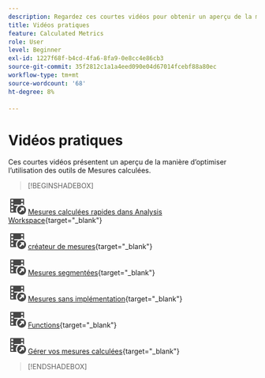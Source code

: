 ```yaml
---
description: Regardez ces courtes vidéos pour obtenir un aperçu de la manière d’optimiser l’utilisation des mesures calculées.
title: Vidéos pratiques
feature: Calculated Metrics
role: User
level: Beginner
exl-id: 1227f68f-b4cd-4fa6-8fa9-0e8cc4e86cb3
source-git-commit: 35f2812c1a1a4eed090e04d67014fcebf88a80ec
workflow-type: tm+mt
source-wordcount: '68'
ht-degree: 8%

---
```


# Vidéos pratiques

Ces courtes vidéos présentent un aperçu de la manière d’optimiser l’utilisation des outils de Mesures calculées.

>[!BEGINSHADEBOX]

![VideoCheckedOut](/help/assets/icons/VideoCheckedOut.svg) [Mesures calculées rapides dans Analysis Workspace](https://experienceleague.adobe.com/docs/analytics-learn/tutorials/components/calculated-metrics/quick-calculated-metrics-in-analysis-workspace.html?lang=fr){target="_blank"}

![VideoCheckedOut](/help/assets/icons/VideoCheckedOut.svg) [créateur de mesures](https://experienceleague.adobe.com/docs/analytics-learn/tutorials/components/calculated-metrics/calculated-metrics-metric-builder.html?lang=fr){target="_blank"}

![VideoCheckedOut](/help/assets/icons/VideoCheckedOut.svg) [Mesures segmentées](https://experienceleague.adobe.com/docs/analytics-learn/tutorials/components/calculated-metrics/calculated-metrics-segmented-metrics.html?lang=fr){target="_blank"}

![VideoCheckedOut](/help/assets/icons/VideoCheckedOut.svg) [Mesures sans implémentation](https://experienceleague.adobe.com/docs/analytics-learn/tutorials/components/calculated-metrics/calculated-metrics-implementationless-metrics.html?lang=fr){target="_blank"}

![VideoCheckedOut](/help/assets/icons/VideoCheckedOut.svg) [Functions](https://experienceleague.adobe.com/docs/analytics-learn/tutorials/components/calculated-metrics/calculated-metrics-functions.html?lang=fr){target="_blank"}

![VideoCheckedOut](/help/assets/icons/VideoCheckedOut.svg) [Gérer vos mesures calculées](https://experienceleague.adobe.com/docs/analytics-learn/tutorials/components/calculated-metrics/manage-your-calculated-metrics.html?lang=fr){target="_blank"}


>[!ENDSHADEBOX]
